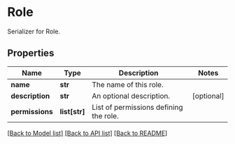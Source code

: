# Role

Serializer for Role.
## Properties
Name | Type | Description | Notes
------------ | ------------- | ------------- | -------------
**name** | **str** | The name of this role. | 
**description** | **str** | An optional description. | [optional] 
**permissions** | **list[str]** | List of permissions defining the role. | 

[[Back to Model list]](../README.md#documentation-for-models) [[Back to API list]](../README.md#documentation-for-api-endpoints) [[Back to README]](../README.md)



